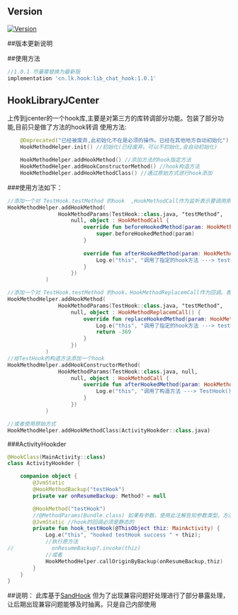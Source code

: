 ## Version

[ ![Version](https://api.bintray.com/packages/15198184721/android/SandHook/images/download.svg) ](https://bintray.com/15198184721/android/SandHook/_latestVersion)

##版本更新说明

##使用方法

```gradle
//1.0.1 尽量需替换为最新版
implementation 'cn.lk.hook:lib_chat_hook:1.0.1'
```

## HookLibraryJCenter

上传到jcenter的一个hook库,主要是对第三方的库转调部分功能。包装了部分功能,目前只是做了方法的hook转调
使用方法:
```kotlin
    @Deprecated("已经被废弃,此初始化不在是必须的操作。已经在其他地方自动初始化")
    HookMethodHelper.init() //初始化(已经废弃。可以不初始化,会自动初始化)

    HookMethodHelper.addHookMethod() //添加方法的hook指定方法
    HookMethodHelper.addHookConstructorMethod() //hook构造方法
    HookMethodHelper.addHookMethodClass() //通过原始方式进行hook添加
```
###使用方法如下：

```kotlin
//添加一个对 TestHook.testMethod 的hook  ,HookMethodCall作为监听表示要调用原方法
HookMethodHelper.addHookMethod(
                HookMethodParams(TestHook::class.java, "testMethod",
                    null, object : HookMethodCall {
                        override fun beforeHookedMethod(param: HookMethodCallParams?) {
                            super.beforeHookedMethod(param)
                        }
    
                        override fun afterHookedMethod(param: HookMethodCallParams?) {
                            Log.e("this", "调用了指定的hook方法 ---> testMethod")
                        }
                    })
            )

//添加一个对 TestHook.testMethod 的hook，HookMethodReplacemCall作为回调。表示不调用原始方法
HookMethodHelper.addHookMethod(
                HookMethodParams(TestHook::class.java, "testMethod",
                    null, object : HookMethodReplacemCall() {
                        override fun replaceHookedMethod(param: HookMethodCallParams?): Any? {
                            Log.e("this", "调用了指定的hook方法 ---> testMethod")
                            return -369
                        }
                    })
            )
//给TestHook的构造方法添加一个hook
HookMethodHelper.addHookConstructorMethod(
                HookMethodParams(TestHook::class.java, null,
                    null, object : HookMethodCall {
                        override fun afterHookedMethod(param: HookMethodCallParams?) {
                            Log.e("this", "调用了构造方法 ---> TestHook()")
                        }
                    })
            )

//或者使用原始方式
HookMethodHelper.addHookMethodClass(ActivityHookder::class.java)
```

###ActivityHookder

```kotlin
@HookClass(MainActivity::class)
class ActivityHookder {

    companion object {
        @JvmStatic
        @HookMethodBackup("testHook")
        private var onResumeBackup: Method? = null

        @HookMethod("testHook")
        //@MethodParams(Bundle.class) 如果有参数。使用此注解告知参数类型。方法名称和参数共同确定一个方法
        @JvmStatic //hook的回调必须是静态的
        private fun hook_testHook(@ThisObject thiz: MainActivity) {
            Log.e("this", "hooked testHook success " + thiz);
            //执行原方法
//            onResumeBackup?.invoke(thiz)
            //或者
            HookMethodHelper.callOriginByBackup(onResumeBackup,thiz)
        }
    }
}
```

##说明：
此库基于[SandHook](https://github.com/ganyao114/SandHook)
但为了出现兼容问题好处理进行了部分暴露处理，让后期出现兼容问题能够及时抽离。只是自己内部使用

